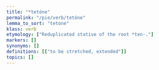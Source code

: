 ```yaml
---
title: "*tetóne"
permalink: "/pie/verb/tetóne"
lemma_to_sort: "tetone"
klass: verb
etymology: ["Reduplicated stative of the root *ten-."]
markers: []
synonyms: []
definitions: [["to be stretched, extended"]]
topics: []
---
```


